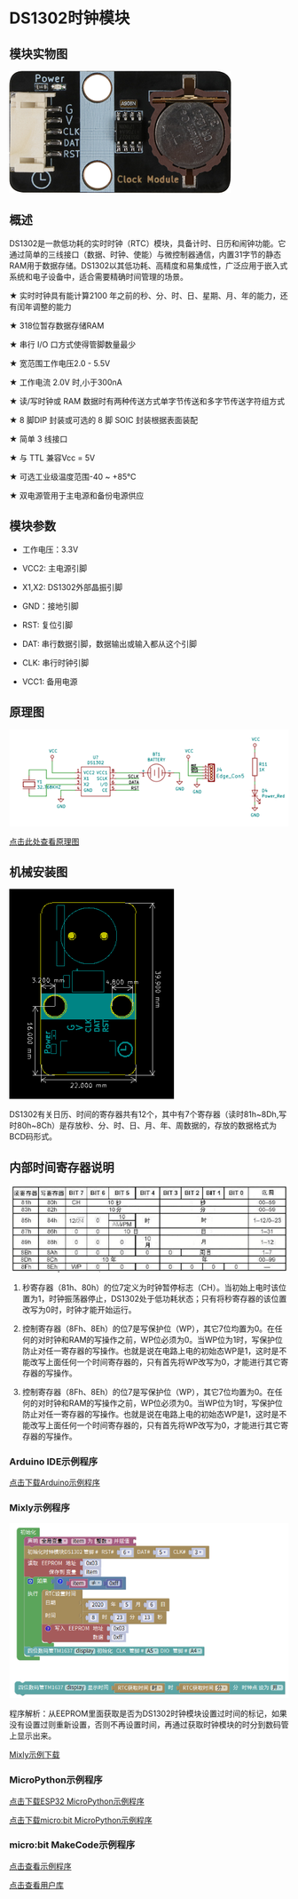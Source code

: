 # DS1302时钟模块

## 模块实物图

![ds1302](Clock_Module.png)

## 概述

DS1302是一款低功耗的实时时钟（RTC）模块，具备计时、日历和闹钟功能。它通过简单的三线接口（数据、时钟、使能）与微控制器通信，内置31字节的静态RAM用于数据存储。DS1302以其低功耗、高精度和易集成性，广泛应用于嵌入式系统和电子设备中，适合需要精确时间管理的场景。

★  实时时钟具有能计算2100 年之前的秒、分、时、日、星期、月、年的能力，还有闰年调整的能力

★  318位暂存数据存储RAM

★  串行 I/O 口方式使得管脚数量最少

★  宽范围工作电压2.0 - 5.5V

★  工作电流 2.0V 时,小于300nA

★  读/写时钟或 RAM 数据时有两种传送方式单字节传送和多字节传送字符组方式

★  8 脚DIP 封装或可选的 8 脚 SOIC 封装根据表面装配

★  简单 3 线接口

★  与 TTL 兼容Vcc = 5V

★  可选工业级温度范围-40 ~ +85℃

★  双电源管用于主电源和备份电源供应

## 模块参数

- 工作电压：3.3V

- VCC2: 主电源引脚

- X1,X2: DS1302外部晶振引脚

- GND：接地引脚

- RST: 复位引脚

- DAT: 串行数据引脚，数据输出或输入都从这个引脚

- CLK: 串行时钟引脚

- VCC1: 备用电源

## 原理图

![tupian6](picture/tupian6.png)

[点击此处查看原理图](zh-cn/ph2.0_sensors/smart_module/ds1302/DS1302.pdf ':ignore')

## 机械安装图

![ds1302J](picture/ds1302J.png)

DS1302有关日历、时间的寄存器共有12个，其中有7个寄存器（读时81h~8Dh,写时80h~8Ch）是存放秒、分、时、日、月、年、周数据的，存放的数据格式为BCD码形式。

## 内部时间寄存器说明

![TUDS1302](picture/TUDS1302.png)

1. 秒寄存器（81h、80h）的位7定义为时钟暂停标志（CH）。当初始上电时该位置为1，时钟振荡器停止，DS1302处于低功耗状态；只有将秒寄存器的该位置改写为0时，时钟才能开始运行。

2. 控制寄存器（8Fh、8Eh）的位7是写保护位（WP），其它7位均置为0。在任何的对时钟和RAM的写操作之前，WP位必须为0。当WP位为1时，写保护位防止对任一寄存器的写操作。也就是说在电路上电的初始态WP是1，这时是不能改写上面任何一个时间寄存器的，只有首先将WP改写为0，才能进行其它寄存器的写操作。

3. 控制寄存器（8Fh、8Eh）的位7是写保护位（WP），其它7位均置为0。在任何的对时钟和RAM的写操作之前，WP位必须为0。当WP位为1时，写保护位防止对任一寄存器的写操作。也就是说在电路上电的初始态WP是1，这时是不能改写上面任何一个时间寄存器的，只有首先将WP改写为0，才能进行其它寄存器的写操作。

### Arduino IDE示例程序

<a href="zh-cn/ph2.0_sensors/smart_module/ds1302/DS1302_Clock.zip" download>点击下载Arduino示例程序</a>

### Mixly示例程序

![ds1302_mixly](picture/ds1302_mixly.png)

程序解析：从EEPROM里面获取是否为DS1302时钟模块设置过时间的标记，如果没有设置过则重新设置，否则不再设置时间，再通过获取时钟模块的时分到数码管上显示出来。

<a href="zh-cn/ph2.0_sensors/smart_module/ds1302/DS1302_Mixly.zip" download>Mixly示例下载</a>

### MicroPython示例程序

<a href="zh-cn/ph2.0_sensors/smart_module/ds1302/ds1302_esp32_micropython.zip" download>点击下载ESP32 MicroPython示例程序</a>

<a href="zh-cn/ph2.0_sensors/smart_module/ds1302/ds1302_microbit_micropython.zip" download>点击下载micro:bit MicroPython示例程序</a>

### micro:bit MakeCode示例程序

[点击查看示例程序](https://makecode.microbit.org/S63587-43847-56920-65953)

[点击查看用户库](https://github.com/zhuning239/DS1302)

